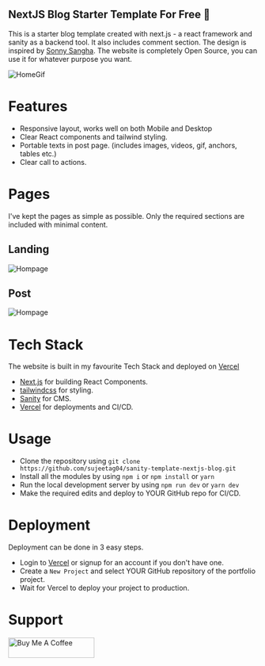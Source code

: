## NextJS Blog Starter Template For Free 💯


This is a starter blog template created with next.js - a react framework and sanity as a backend tool. It also includes comment section. The design is inspired by [Sonny Sangha](https://www.youtube.com/c/SonnySangha). The website is completely Open Source, you can use it for whatever purpose you want.

![HomeGif](https://github.com/sujeetag04/sanity-template-nextjs-blog/blob/master/demos/intro.gif)

# Features

- Responsive layout, works well on both Mobile and Desktop
- Clear React components and tailwind styling.
- Portable texts in post page. (includes images, videos, gif, anchors, tables etc.)
- Clear call to actions.

# Pages

I've kept the pages as simple as possible. Only the required sections are included with minimal content.

## Landing

![Hompage](https://github.com/sujeetag04/sanity-template-nextjs-blog/blob/master/demos/main.png)

## Post

![Hompage](https://github.com/sujeetag04/sanity-template-nextjs-blog/blob/master/demos/post.png)


# Tech Stack

The website is built in my favourite Tech Stack and deployed on [Vercel](https://vercel.com)

- [Next.js](https://nextjs.org) for building React Components.
- [tailwindcss](https://tailwindcss.com) for styling.
- [Sanity](https://www.sanity.io/) for CMS.
- [Vercel](https://vercel.com) for deployments and CI/CD.

# Usage

- Clone the repository using `git clone https://github.com/sujeetag04/sanity-template-nextjs-blog.git`
- Install all the modules by using `npm i` or `npm install` or `yarn`
- Run the local development server by using `npm run dev` or `yarn dev`
- Make the required edits and deploy to YOUR GitHub repo for CI/CD.

# Deployment

Deployment can be done in 3 easy steps.

- Login to [Vercel](https://vercel.com) or signup for an account if you don't have one.
- Create a `New Project` and select YOUR GitHub repository of the portfolio project.
- Wait for Vercel to deploy your project to production.

# Support

<a href="https://www.buymeacoffee.com/sujeetgund" target="_blank"><img src="https://cdn.buymeacoffee.com/buttons/default-orange.png" alt="Buy Me A Coffee" height="41" width="174"></a>
